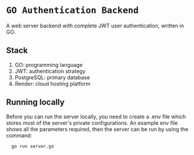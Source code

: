# `GO Authentication Backend`

A web server backend with complete JWT user authentication, written in GO.

## Stack

1. GO: programming language
2. JWT: authentication strategy
3. PostgreSQL: primary database
4. Render: cloud hosting platform

## Running locally

Before you can run the server locally, you need to create a .env file which stores most of the server's private configurations. An example env file shows all the parameters required, then the server can be run by using the command:

```bash
  go run server.go
```
